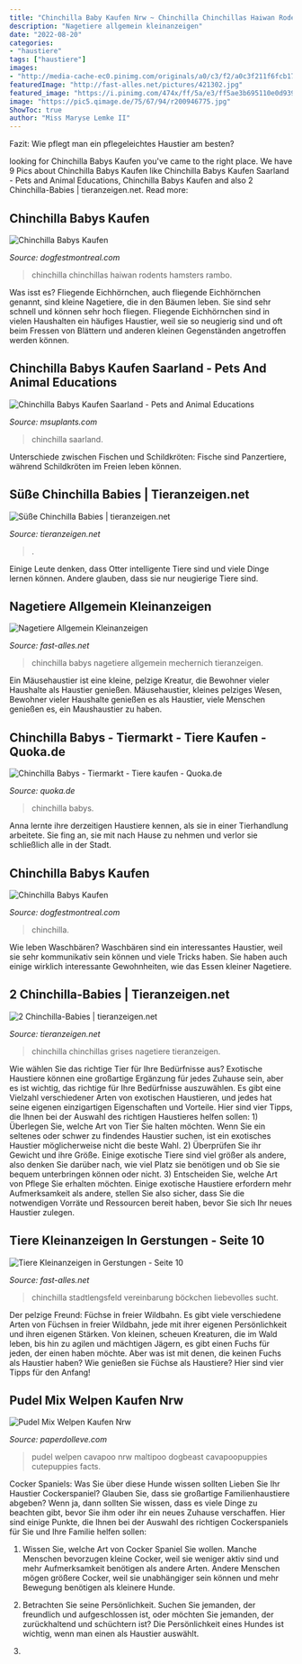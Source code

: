 ```yaml
---
title: "Chinchilla Baby Kaufen Nrw ~ Chinchilla Chinchillas Haiwan Rodents Hamsters Rambo"
description: "Nagetiere allgemein kleinanzeigen"
date: "2022-08-20"
categories:
- "haustiere"
tags: ["haustiere"]
images:
- "http://media-cache-ec0.pinimg.com/originals/a0/c3/f2/a0c3f211f6fcb17fe568fd7295d64dc6.jpg"
featuredImage: "http://fast-alles.net/pictures/421302.jpg"
featured_image: "https://i.pinimg.com/474x/ff/5a/e3/ff5ae3b695110e0d939aaf03e402b2fa.jpg"
image: "https://pic5.qimage.de/75/67/94/r200946775.jpg"
ShowToc: true
author: "Miss Maryse Lemke II"
---
```



Fazit: Wie pflegt man ein pflegeleichtes Haustier am besten?

	

		
looking for Chinchilla Babys Kaufen you've came to the right place. We have 9 Pics about Chinchilla Babys Kaufen like Chinchilla Babys Kaufen Saarland - Pets and Animal Educations, Chinchilla Babys Kaufen and also 2 Chinchilla-Babies | tieranzeigen.net. Read more:
		
    
## Chinchilla Babys Kaufen

<img loading=lazy src="https://i.pinimg.com/originals/4b/6d/b4/4b6db4770f1fb2d48b1bbcb78d4a415e.jpg" onerror="this.onerror=null;this.src='https://tse2.mm.bing.net/th?id=OIP.v-DsgCwZD9dN0Xq3wBJOUAHaHa&amp;pid=15.1';" alt="Chinchilla Babys Kaufen">

_Source: dogfestmontreal.com_

>chinchilla chinchillas haiwan rodents hamsters rambo. 

	

Was isst es?
Fliegende Eichhörnchen, auch fliegende Eichhörnchen genannt, sind kleine Nagetiere, die in den Bäumen leben. Sie sind sehr schnell und können sehr hoch fliegen. Fliegende Eichhörnchen sind in vielen Haushalten ein häufiges Haustier, weil sie so neugierig sind und oft beim Fressen von Blättern und anderen kleinen Gegenständen angetroffen werden können.

    
## Chinchilla Babys Kaufen Saarland - Pets And Animal Educations

<img loading=lazy src="https://msuplants.com/wp-content/uploads/2020/12/230270f326906053b217793531a60fc3-2-1428x1536.jpg" onerror="this.onerror=null;this.src='https://tse3.mm.bing.net/th?id=OIP.vOzZ2CLoSzqWZtJgosrYqQHaH9&amp;pid=15.1';" alt="Chinchilla Babys Kaufen Saarland - Pets and Animal Educations">

_Source: msuplants.com_

>chinchilla saarland. 

	

Unterschiede zwischen Fischen und Schildkröten: Fische sind Panzertiere, während Schildkröten im Freien leben können.

    
## Süße Chinchilla Babies | Tieranzeigen.net

<img loading=lazy src="https://www.tieranzeigen.net/export/jdYxT97M69zR.jpg" onerror="this.onerror=null;this.src='https://tse2.mm.bing.net/th?id=OIP.KMnUb6bXPLBHe5AXgO-2dgHaGd&amp;pid=15.1';" alt="Süße Chinchilla Babies | tieranzeigen.net">

_Source: tieranzeigen.net_

>. 

	

Einige Leute denken, dass Otter intelligente Tiere sind und viele Dinge lernen können. Andere glauben, dass sie nur neugierige Tiere sind.

    
## Nagetiere Allgemein Kleinanzeigen

<img loading=lazy src="https://www.fast-alles.net/pictures/224687.jpg" onerror="this.onerror=null;this.src='https://tse2.mm.bing.net/th?id=OIP.BJ7zOr3LYKMzfKOyqMxoNgAAAA&amp;pid=15.1';" alt="Nagetiere Allgemein Kleinanzeigen">

_Source: fast-alles.net_

>chinchilla babys nagetiere allgemein mechernich tieranzeigen. 

	

Ein Mäusehaustier ist eine kleine, pelzige Kreatur, die Bewohner vieler Haushalte als Haustier genießen.
Mäusehaustier, kleines pelziges Wesen, Bewohner vieler Haushalte genießen es als Haustier, viele Menschen genießen es, ein Maushaustier zu haben.

    
## Chinchilla Babys - Tiermarkt - Tiere Kaufen - Quoka.de

<img loading=lazy src="https://pic5.qimage.de/75/67/94/r200946775.jpg" onerror="this.onerror=null;this.src='https://tse3.mm.bing.net/th?id=OIP.M0wNry53aem8vaET0t7xfgAAAA&amp;pid=15.1';" alt="Chinchilla Babys - Tiermarkt - Tiere kaufen - Quoka.de">

_Source: quoka.de_

>chinchilla babys. 

	

Anna lernte ihre derzeitigen Haustiere kennen, als sie in einer Tierhandlung arbeitete. Sie fing an, sie mit nach Hause zu nehmen und verlor sie schließlich alle in der Stadt.

    
## Chinchilla Babys Kaufen

<img loading=lazy src="http://media-cache-ec0.pinimg.com/originals/a0/c3/f2/a0c3f211f6fcb17fe568fd7295d64dc6.jpg" onerror="this.onerror=null;this.src='https://tse3.mm.bing.net/th?id=OIP.xjpSGU1xRnf0sHtVfyqO_QHaEK&amp;pid=15.1';" alt="Chinchilla Babys Kaufen">

_Source: dogfestmontreal.com_

>chinchilla. 

	

Wie leben Waschbären?
Waschbären sind ein interessantes Haustier, weil sie sehr kommunikativ sein können und viele Tricks haben. Sie haben auch einige wirklich interessante Gewohnheiten, wie das Essen kleiner Nagetiere.

    
## 2 Chinchilla-Babies | Tieranzeigen.net

<img loading=lazy src="https://www.tieranzeigen.net/export/l7XR3xDB6XeM.jpg" onerror="this.onerror=null;this.src='https://tse3.mm.bing.net/th?id=OIP.nq4IOHXji_2E8PULoCCqTAHaFj&amp;pid=15.1';" alt="2 Chinchilla-Babies | tieranzeigen.net">

_Source: tieranzeigen.net_

>chinchilla chinchillas grises nagetiere tieranzeigen. 

	

Wie wählen Sie das richtige Tier für Ihre Bedürfnisse aus?
Exotische Haustiere können eine großartige Ergänzung für jedes Zuhause sein, aber es ist wichtig, das richtige für Ihre Bedürfnisse auszuwählen. Es gibt eine Vielzahl verschiedener Arten von exotischen Haustieren, und jedes hat seine eigenen einzigartigen Eigenschaften und Vorteile. Hier sind vier Tipps, die Ihnen bei der Auswahl des richtigen Haustieres helfen sollen: 1) Überlegen Sie, welche Art von Tier Sie halten möchten. Wenn Sie ein seltenes oder schwer zu findendes Haustier suchen, ist ein exotisches Haustier möglicherweise nicht die beste Wahl. 2) Überprüfen Sie ihr Gewicht und ihre Größe. Einige exotische Tiere sind viel größer als andere, also denken Sie darüber nach, wie viel Platz sie benötigen und ob Sie sie bequem unterbringen können oder nicht. 3) Entscheiden Sie, welche Art von Pflege Sie erhalten möchten. Einige exotische Haustiere erfordern mehr Aufmerksamkeit als andere, stellen Sie also sicher, dass Sie die notwendigen Vorräte und Ressourcen bereit haben, bevor Sie sich Ihr neues Haustier zulegen.

    
## Tiere Kleinanzeigen In Gerstungen - Seite 10

<img loading=lazy src="http://fast-alles.net/pictures/421302.jpg" onerror="this.onerror=null;this.src='https://tse2.mm.bing.net/th?id=OIP.DjINGONejwYnhA0puL5EMAHaFj&amp;pid=15.1';" alt="Tiere Kleinanzeigen in Gerstungen - Seite 10">

_Source: fast-alles.net_

>chinchilla stadtlengsfeld vereinbarung böckchen liebevolles sucht. 

	

Der pelzige Freund: Füchse in freier Wildbahn.
Es gibt viele verschiedene Arten von Füchsen in freier Wildbahn, jede mit ihrer eigenen Persönlichkeit und ihren eigenen Stärken. Von kleinen, scheuen Kreaturen, die im Wald leben, bis hin zu agilen und mächtigen Jägern, es gibt einen Fuchs für jeden, der einen haben möchte. Aber was ist mit denen, die keinen Fuchs als Haustier haben? Wie genießen sie Füchse als Haustiere? Hier sind vier Tipps für den Anfang!

    
## Pudel Mix Welpen Kaufen Nrw

<img loading=lazy src="https://i.pinimg.com/474x/ff/5a/e3/ff5ae3b695110e0d939aaf03e402b2fa.jpg" onerror="this.onerror=null;this.src='https://tse4.mm.bing.net/th?id=OIP.brPpihi90jOurDPiQ-Q9WgAAAA&amp;pid=15.1';" alt="Pudel Mix Welpen Kaufen Nrw">

_Source: paperdolleve.com_

>pudel welpen cavapoo nrw maltipoo dogbeast cavapoopuppies cutepuppies facts. 

	

Cocker Spaniels: Was Sie über diese Hunde wissen sollten
Lieben Sie Ihr Haustier Cockerspaniel? Glauben Sie, dass sie großartige Familienhaustiere abgeben? Wenn ja, dann sollten Sie wissen, dass es viele Dinge zu beachten gibt, bevor Sie ihm oder ihr ein neues Zuhause verschaffen. Hier sind einige Punkte, die Ihnen bei der Auswahl des richtigen Cockerspaniels für Sie und Ihre Familie helfen sollen:
1. Wissen Sie, welche Art von Cocker Spaniel Sie wollen. Manche Menschen bevorzugen kleine Cocker, weil sie weniger aktiv sind und mehr Aufmerksamkeit benötigen als andere Arten. Andere Menschen mögen größere Cocker, weil sie unabhängiger sein können und mehr Bewegung benötigen als kleinere Hunde.

2. Betrachten Sie seine Persönlichkeit. Suchen Sie jemanden, der freundlich und aufgeschlossen ist, oder möchten Sie jemanden, der zurückhaltend und schüchtern ist? Die Persönlichkeit eines Hundes ist wichtig, wenn man einen als Haustier auswählt.

3.

